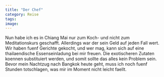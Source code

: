 ```yaml
---
title: "Der Chef"
category: Reise
tags: 
image: 
---
```


Nun habe ich es in Chiang Mai nur zum Koch- und nicht zum Meditationskurs geschafft. Allerdings war der sein Geld auf jeden Fall wert. Wir haben fuenf Gerichte gekocht, und wer mag, kann sich auf eine thailaendische Essenseinladung bei mir freuen. Die exotischeren Zutaten koennen substituiert werden, und somit sollte das alles kein Problem sein. Bevor mein Nachtzug nach Bangkok heute geht, muss ich noch fuenf Stunden totschlagen, was mir im Moment nicht leicht faellt.

